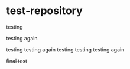 # test-repository
testing

testing again

testing testing again
testing testing testing again

~~final test~~
